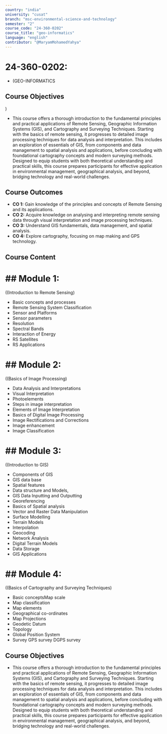 ```yaml
---
country: "india"
university: "cusat"
branch: "msc-environmental-science-and-technology"
semester: "2"
course_code: "24-360-0202"
course_title: "geo-informatics"
language: "english"
contributor: "@MaryamMohamedYahya"
---
```


# 24-360-0202: 
  - (GEO-INFORMATICS

## Course Objectives

)
* This course offers a thorough introduction to the fundamental principles and practical applications of Remote Sensing, Geographic Information Systems (GIS), and Cartography and Surveying Techniques. Starting with the basics of remote sensing, it progresses to detailed image processing techniques for data analysis and interpretation. This includes an exploration of essentials of GIS, from components and data management to spatial analysis and applications, before concluding with foundational cartography concepts and modern surveying methods. Designed to equip students with both theoretical understanding and practical skills, this course prepares participants for effective application in environmental management, geographical analysis, and beyond, bridging technology and real-world challenges.

## Course Outcomes
* **CO 1:** Gain knowledge of the principles and concepts of Remote Sensing and its applications.
* **CO 2:** Acquire knowledge on analysing and interpreting remote sensing data through visual interpretation and image processing techniques.
* **CO 3:** Understand GIS fundamentals, data management, and spatial analysis.
* **CO 4:** Explore cartography, focusing on map making and GPS technology.


## Course Content
# ## Module 1:
  ((Introduction to Remote Sensing)
* Basic concepts and processes
* Remote Sensing System Classification
* Sensor and Platforms
* Sensor parameters
* Resolution
* Spectral Bands
* Interaction of Energy
* RS Satellites
* RS Applications

# ## Module 2:
  ((Basics of Image Processing)
* Data Analysis and Interpretations
* Visual Interpretation
* Photoelements
* Steps in image interpretation
* Elements of Image Interpretation
* Basics of Digital Image Processing
* Image Rectifications and Corrections
* Image enhancement
* Image Classification

# ## Module 3:
  ((Introduction to GIS)
* Components of GIS
* GIS data base
* Spatial features
* Data structure and Models,
* GIS Data Inputting and Outputting
* Georeferencing
* Basics of Spatial analysis
* Vector and Raster Data Manipulation
* Surface Modelling
* Terrain Models
* Interpolation
* Geocoding
* Network Analysis
* Digital Terrain Models
* Data Storage
* GIS Applications

# ## Module 4:
  ((Basics of Cartography and Surveying Techniques)
* Basic conceptsMap scale
* Map classification
* Map elements
* Geographical co-ordinates
* Map Projections
* Geodetic Datum
* Topology
* Global Position System
* Survey
  GPS survey
  DGPS survey

## Course Objectives
* This course offers a thorough introduction to the fundamental principles and practical applications of Remote Sensing, Geographic Information Systems (GIS), and Cartography and Surveying Techniques. Starting with the basics of remote sensing, it progresses to detailed image processing techniques for data analysis and interpretation. This includes an exploration of essentials of GIS, from components and data management to spatial analysis and applications, before concluding with foundational cartography concepts and modern surveying methods. Designed to equip students with both theoretical understanding and practical skills, this course prepares participants for effective application in environmental management, geographical analysis, and beyond, bridging technology and real-world challenges.
